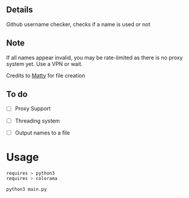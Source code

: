 ## Details
Github username checker, checks if a name is used or not

## Note
If all names appear invalid, you may be rate-limited as there is no proxy system yet. Use a VPN or wait. 

Credits to [Matty](https://github.com/MattyTM) for file creation

## To do
- [ ] Proxy Support
- [ ] Threading system
- [ ] Output names to a file


# Usage
```bash
requires > python3
requires > colorama
```

```bash
python3 main.py
```
